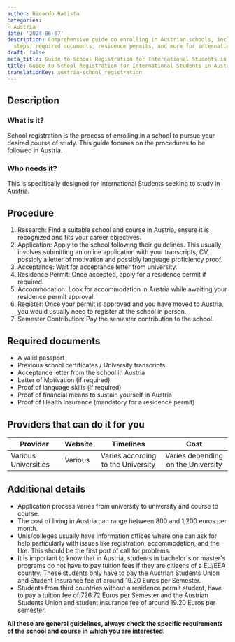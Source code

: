 ```yaml
---
author: Ricardo Batista
categories:
- Austria
date: '2024-06-07'
description: Comprehensive guide on enrolling in Austrian schools, including application
  steps, required documents, residence permits, and more for international students.
draft: false
meta_title: Guide to School Registration for International Students in Austria
title: Guide to School Registration for International Students in Austria
translationKey: austria-school_registration
---
```




## Description
### What is it?
School registration is the process of enrolling in a school to pursue your desired course of study. This guide focuses on the procedures to be followed in Austria.

### Who needs it?
This is specifically designed for International Students seeking to study in Austria.

## Procedure
1. Research: Find a suitable school and course in Austria, ensure it is recognized and fits your career objectives.
2. Application: Apply to the school following their guidelines. This usually involves submitting an online application with your transcripts, CV, possibly a letter of motivation and possibly language proficiency proof.
3. Acceptance: Wait for acceptance letter from university. 
4. Residence Permit: Once accepted, apply for a residence permit if required.
5. Accommodation: Look for accommodation in Austria while awaiting your residence permit approval.
6. Register: Once your permit is approved and you have moved to Austria, you would usually need to register at the school in person.
7. Semester Contribution: Pay the semester contribution to the school. 

## Required documents
- A valid passport
- Previous school certificates / University transcripts
- Acceptance letter from the school in Austria
- Letter of Motivation (if required)
- Proof of language skills (if required)
- Proof of financial means to sustain yourself in Austria
- Proof of Health Insurance (mandatory for a residence permit)

## Providers that can do it for you

| Provider        |     Website     |     Timelines    |       Cost      |
| --------------- | --------------- |  :-------------: | :-------------: |
| Various Universities    |  Various       |      Varies according to the University      |        Varies depending on the University      |

## Additional details
- Application process varies from university to university and course to course.
- The cost of living in Austria can range between 800 and 1,200 euros per month.
- Unis/colleges usually have information offices where one can ask for help particularly with issues like registration, accommodation, and the like. This should be the first port of call for problems.
- It is important to know that in Austria, students in bachelor's or master's programs do not have to pay tuition fees if they are citizens of a EU/EEA country. These students only have to pay the Austrian Students Union and Student Insurance fee of around 19.20 Euros per Semester.
- Students from third countries without a residence permit student, have to pay a tuition fee of 726.72 Euros per Semester and the Austrian Students Union and student insurance fee of around 19.20 Euros per semester. 

**All these are general guidelines, always check the specific requirements of the school and course in which you are interested.**